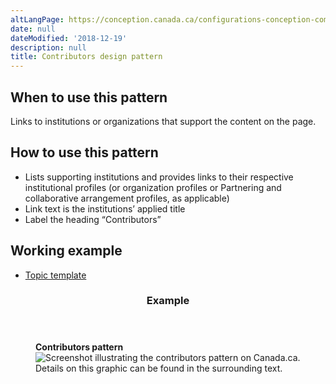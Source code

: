 ```yaml
---
altLangPage: https://conception.canada.ca/configurations-conception-communes/collaborateurs.html
date: null
dateModified: '2018-12-19'
description: null
title: Contributors design pattern
---
```



<div>
 
 <section>
  <section>
   <h2>
    When to use this pattern
   </h2>
   <p>
    Links to institutions or organizations that support the content on the page.
   </p>
  </section>
  <section>
   <h2>
    How to use this pattern
   </h2>
   <ul>
    <li>
     Lists supporting institutions and provides links to their respective institutional profiles (or organization profiles or Partnering and collaborative arrangement profiles, as applicable)
    </li>
    <li>
     Link text is the institutions’ applied title
    </li>
    <li>
     Label the heading “Contributors”
    </li>
   </ul>
  </section>
  <section>
   <h2>
    Working example
   </h2>
   <ul>
    <li>
     <a href="http://wet-boew.github.io/themes-dist/GCWeb/topic-en.html">
      Topic template
     </a>
    </li>
   </ul>
  </section>
  <section class="panel panel-primary">
   <header class="panel-heading">
    <h3 class="panel-title">
     Example
    </h3>
   </header>
   <div class="panel-body">
    <figure class="mrgn-bttm-sm">
     <figcaption class="text-center">
      <b>
       Contributors pattern
      </b>
     </figcaption>
     <img alt="Screenshot illustrating the contributors pattern on Canada.ca. Details on this graphic can be found in the surrounding text." class="img-responsive center-block" src="https://www.canada.ca/content/dam/tbs-sct/images/government-communications/canada-content-style-guide/contributors-pattern-eng.jpg"/>
    </figure>
   </div>
  </section>
 </section>
</div>




